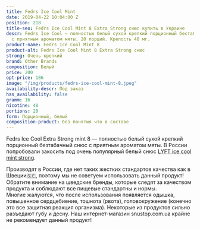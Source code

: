 ```yaml
---
title: Fedrs Ice Cool Mint
date: 2019-04-22 10:04:00 Z
position: 218
title-seo: Fedrs Ice Cool Mint 8 Extra Strong снюс купить в Украине
descr: Fedrs Ice Cool — полностью белый сухой крепкий порционный бестабачный снюс
  с приятным ароматом мяты. 20 порций. Крепость 48 мг.
product-name: Fedrs Ice Cool Mint 8
product-alt: Fedrs Ice Cool Mint 8 Extra Strong снюс
strong: Очень крепкий
brand: Other Brands
composition: Белый
price: 200
opt-price: 186
image: "/img/products/fedrs-ice-cool-mint-8.jpeg"
availability-descr: Под заказ
has_availability: false
gramm: 16
nicotine: 48
portions: 20
form: Порционный, белый
composition-product: без понятия что в составе
---
```


Fedrs Ice Cool Extra Strong mint 8 — полностью белый сухой крепкий порционный безтабачный снюс с приятным ароматом мяты.
В России попробовали закосить под очень популярный белый снюс [LYFT ice cool mint strong](/lyft-strong-ice-cool-mint-slim-all-white).

Производят в России, где нет таких жестких стандартов качества как в Швеции🇸🇪, поэтому мы не советуем использовать данный продукт! Обратите внимание на шведские бренды, которые следят за качеством продукта и соблюдают все пищевые стандартны и нормы.<br>
Многие жалуются, что после использования появляется одышка, повышенное сердцебиение, тошнота (рвота), головокружение (конечно это все защитная реакция организма). Некоторые из продуктов сильно разъедают губу и десну. Наш интернет-магазин snustop.com.ua крайне не рекомендует данный продукт!